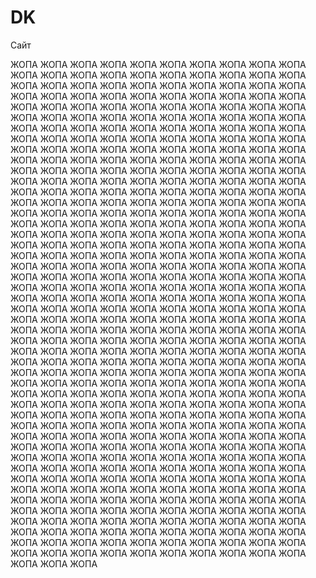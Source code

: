 # DK
Сайт

ЖОПА
ЖОПА
ЖОПА
ЖОПА
ЖОПА
ЖОПА
ЖОПА
ЖОПА
ЖОПА
ЖОПА
ЖОПА
ЖОПА
ЖОПА
ЖОПА
ЖОПА
ЖОПА
ЖОПА
ЖОПА
ЖОПА
ЖОПА
ЖОПА
ЖОПА
ЖОПА
ЖОПА
ЖОПА
ЖОПА
ЖОПА
ЖОПА
ЖОПА
ЖОПА
ЖОПА
ЖОПА
ЖОПА
ЖОПА
ЖОПА
ЖОПА
ЖОПА
ЖОПА
ЖОПА
ЖОПА
ЖОПА
ЖОПА
ЖОПА
ЖОПА
ЖОПА
ЖОПА
ЖОПА
ЖОПА
ЖОПА
ЖОПА
ЖОПА
ЖОПА
ЖОПА
ЖОПА
ЖОПА
ЖОПА
ЖОПА
ЖОПА
ЖОПА
ЖОПА
ЖОПА
ЖОПА
ЖОПА
ЖОПА
ЖОПА
ЖОПА
ЖОПА
ЖОПА
ЖОПА
ЖОПА
ЖОПА
ЖОПА
ЖОПА
ЖОПА
ЖОПА
ЖОПА
ЖОПА
ЖОПА
ЖОПА
ЖОПА
ЖОПА
ЖОПА
ЖОПА
ЖОПА
ЖОПА
ЖОПА
ЖОПА
ЖОПА
ЖОПА
ЖОПА
ЖОПА
ЖОПА
ЖОПА
ЖОПА
ЖОПА
ЖОПА
ЖОПА
ЖОПА
ЖОПА
ЖОПА
ЖОПА
ЖОПА
ЖОПА
ЖОПА
ЖОПА
ЖОПА
ЖОПА
ЖОПА
ЖОПА
ЖОПА
ЖОПА
ЖОПА
ЖОПА
ЖОПА
ЖОПА
ЖОПА
ЖОПА
ЖОПА
ЖОПА
ЖОПА
ЖОПА
ЖОПА
ЖОПА
ЖОПА
ЖОПА
ЖОПА
ЖОПА
ЖОПА
ЖОПА
ЖОПА
ЖОПА
ЖОПА
ЖОПА
ЖОПА
ЖОПА
ЖОПА
ЖОПА
ЖОПА
ЖОПА
ЖОПА
ЖОПА
ЖОПА
ЖОПА
ЖОПА
ЖОПА
ЖОПА
ЖОПА
ЖОПА
ЖОПА
ЖОПА
ЖОПА
ЖОПА
ЖОПА
ЖОПА
ЖОПА
ЖОПА
ЖОПА
ЖОПА
ЖОПА
ЖОПА
ЖОПА
ЖОПА
ЖОПА
ЖОПА
ЖОПА
ЖОПА
ЖОПА
ЖОПА
ЖОПА
ЖОПА
ЖОПА
ЖОПА
ЖОПА
ЖОПА
ЖОПА
ЖОПА
ЖОПА
ЖОПА
ЖОПА
ЖОПА
ЖОПА
ЖОПА
ЖОПА
ЖОПА
ЖОПА
ЖОПА
ЖОПА
ЖОПА
ЖОПА
ЖОПА
ЖОПА
ЖОПА
ЖОПА
ЖОПА
ЖОПА
ЖОПА
ЖОПА
ЖОПА
ЖОПА
ЖОПА
ЖОПА
ЖОПА
ЖОПА
ЖОПА
ЖОПА
ЖОПА
ЖОПА
ЖОПА
ЖОПА
ЖОПА
ЖОПА
ЖОПА
ЖОПА
ЖОПА
ЖОПА
ЖОПА
ЖОПА
ЖОПА
ЖОПА
ЖОПА
ЖОПА
ЖОПА
ЖОПА
ЖОПА
ЖОПА
ЖОПА
ЖОПА
ЖОПА
ЖОПА
ЖОПА
ЖОПА
ЖОПА
ЖОПА
ЖОПА
ЖОПА
ЖОПА
ЖОПА
ЖОПА
ЖОПА
ЖОПА
ЖОПА
ЖОПА
ЖОПА
ЖОПА
ЖОПА
ЖОПА
ЖОПА
ЖОПА
ЖОПА
ЖОПА
ЖОПА
ЖОПА
ЖОПА
ЖОПА
ЖОПА
ЖОПА
ЖОПА
ЖОПА
ЖОПА
ЖОПА
ЖОПА
ЖОПА
ЖОПА
ЖОПА
ЖОПА
ЖОПА
ЖОПА
ЖОПА
ЖОПА
ЖОПА
ЖОПА
ЖОПА
ЖОПА
ЖОПА
ЖОПА
ЖОПА
ЖОПА
ЖОПА
ЖОПА
ЖОПА
ЖОПА
ЖОПА
ЖОПА
ЖОПА
ЖОПА
ЖОПА
ЖОПА
ЖОПА
ЖОПА
ЖОПА
ЖОПА
ЖОПА
ЖОПА
ЖОПА
ЖОПА
ЖОПА
ЖОПА
ЖОПА
ЖОПА
ЖОПА
ЖОПА
ЖОПА
ЖОПА
ЖОПА
ЖОПА
ЖОПА
ЖОПА
ЖОПА
ЖОПА
ЖОПА
ЖОПА
ЖОПА
ЖОПА
ЖОПА
ЖОПА
ЖОПА
ЖОПА
ЖОПА
ЖОПА
ЖОПА
ЖОПА
ЖОПА
ЖОПА
ЖОПА
ЖОПА
ЖОПА
ЖОПА
ЖОПА
ЖОПА
ЖОПА
ЖОПА
ЖОПА
ЖОПА
ЖОПА
ЖОПА
ЖОПА
ЖОПА
ЖОПА
ЖОПА
ЖОПА
ЖОПА
ЖОПА
ЖОПА
ЖОПА
ЖОПА
ЖОПА
ЖОПА
ЖОПА
ЖОПА
ЖОПА
ЖОПА
ЖОПА
ЖОПА
ЖОПА
ЖОПА
ЖОПА
ЖОПА
ЖОПА
ЖОПА
ЖОПА
ЖОПА
ЖОПА
ЖОПА
ЖОПА
ЖОПА
ЖОПА
ЖОПА
ЖОПА
ЖОПА
ЖОПА
ЖОПА
ЖОПА
ЖОПА
ЖОПА
ЖОПА
ЖОПА
ЖОПА
ЖОПА
ЖОПА
ЖОПА
ЖОПА
ЖОПА
ЖОПА
ЖОПА
ЖОПА
ЖОПА
ЖОПА
ЖОПА
ЖОПА
ЖОПА
ЖОПА
ЖОПА
ЖОПА
ЖОПА
ЖОПА
ЖОПА
ЖОПА
ЖОПА
ЖОПА
ЖОПА
ЖОПА
ЖОПА
ЖОПА
ЖОПА
ЖОПА
ЖОПА
ЖОПА
ЖОПА
ЖОПА
ЖОПА
ЖОПА
ЖОПА
ЖОПА
ЖОПА
ЖОПА
ЖОПА
ЖОПА
ЖОПА
ЖОПА
ЖОПА
ЖОПА
ЖОПА
ЖОПА
ЖОПА
ЖОПА
ЖОПА
ЖОПА
ЖОПА
ЖОПА
ЖОПА
ЖОПА
ЖОПА
ЖОПА
ЖОПА
ЖОПА
ЖОПА
ЖОПА
ЖОПА
ЖОПА
ЖОПА
ЖОПА
ЖОПА
ЖОПА
ЖОПА
ЖОПА
ЖОПА
ЖОПА
ЖОПА
ЖОПА
ЖОПА
ЖОПА
ЖОПА
ЖОПА
ЖОПА
ЖОПА
ЖОПА
ЖОПА
ЖОПА
ЖОПА
ЖОПА
ЖОПА
ЖОПА
ЖОПА
ЖОПА
ЖОПА
ЖОПА
ЖОПА
ЖОПА
ЖОПА
ЖОПА
ЖОПА
ЖОПА
ЖОПА